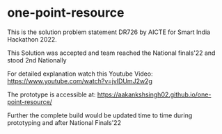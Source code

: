 # one-point-resource
This is the solution problem statement DR726 by AICTE for Smart India Hackathon 2022.



This Solution was accepted and team reached the National finals'22 and stood 2nd Nationally



For detailed explanation watch this Youtube Video: https://www.youtube.com/watch?v=jvIDUmJ2w2g



The prototype is accessible at: https://aakankshsingh02.github.io/one-point-resource/




Further the complete build would be updated time to time during prototyping and after National Finals'22

